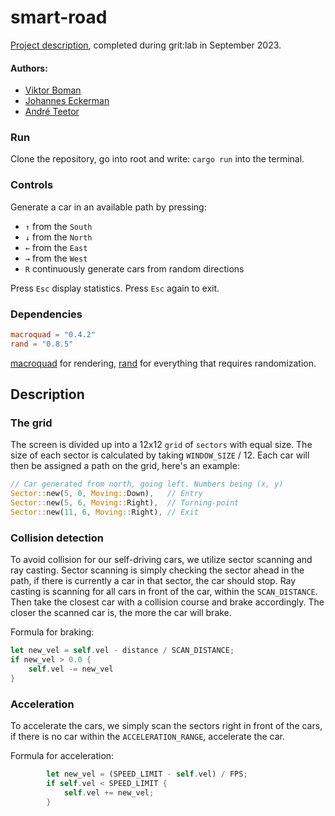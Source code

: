 # smart-road
[Project description](https://github.com/01-edu/public/blob/master/subjects/smart-road/README.md), completed during grit:lab in September 2023.

#### Authors:
- [Viktor Boman](https://github.com/bomanviktor)
- [Johannes Eckerman](https://github.com/jo-eman)
- [André Teetor](https://github.com/FinnTune)

### Run
Clone the repository, go into root and write:
`cargo run`
into the terminal.

### Controls
Generate a car in an available path by pressing:
- `↑` from the `South`
- `↓` from the `North`
- `←` from the `East`
- `→` from the `West`
- `R` continuously generate cars from random directions

Press `Esc` display statistics. Press `Esc` again to exit.


### Dependencies
```toml
macroquad = "0.4.2"
rand = "0.8.5"
```

[macroquad](https://crates.io/crates/macroquad) for rendering, [rand](https://crates.io/crates/rand) for everything that requires randomization.

## Description


### The grid
The screen is divided up into a 12x12 `grid` of `sectors` with equal size. The size of each sector is calculated by taking `WINDOW_SIZE` / 12. 
Each car will then be assigned a path on the grid, here's an example:
```rust
// Car generated from north, going left. Numbers being (x, y)
Sector::new(5, 0, Moving::Down),   // Entry
Sector::new(5, 6, Moving::Right),  // Turning-point
Sector::new(11, 6, Moving::Right), // Exit
```

### Collision detection
To avoid collision for our self-driving cars, we utilize sector scanning and ray casting.
Sector scanning is simply checking the sector ahead in the path, if there is currently a car in that sector, the car should stop. 
Ray casting is scanning for all cars in front of the car, within the `SCAN_DISTANCE`. Then take the closest car with a collision course and brake accordingly. 
The closer the scanned car is, the more the car will brake. 

Formula for braking:
```rust
let new_vel = self.vel - distance / SCAN_DISTANCE;
if new_vel > 0.0 {
    self.vel -= new_vel
}
```

### Acceleration
To accelerate the cars, we simply scan the sectors right in front of the cars, if there is no car within the `ACCELERATION_RANGE`, 
accelerate the car.

Formula for acceleration:
```rust
        let new_vel = (SPEED_LIMIT - self.vel) / FPS;
        if self.vel < SPEED_LIMIT {
            self.vel += new_vel;
        }
```


